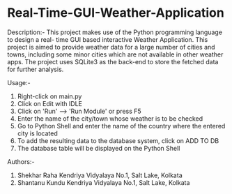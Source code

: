 # Real-Time-GUI-Weather-Application

Description:-
This project makes use of the Python programming language to design a real-  time GUI based interactive Weather Application. This project is aimed to   provide weather data for a large number of cities and towns, including some   minor cities which are not available in other weather apps. The project uses SQLite3 as the back-end to store the fetched data for further analysis.

Usage:-
1) Right-click on main.py
2) Click on Edit with IDLE
3) Click on 'Run' --> 'Run Module' or press F5
4) Enter the name of the city/town whose weather is to be checked
5) Go to Python Shell and enter the name of the country where the entered city is located
6) To add the resulting data to the database system, click on ADD TO DB
7) The database table will be displayed on the Python Shell

Authors:-
1. Shekhar Raha
    Kendriya Vidyalaya No.1, Salt Lake, Kolkata
2. Shantanu Kundu
    Kendriya Vidyalaya No.1, Salt Lake, Kolkata
